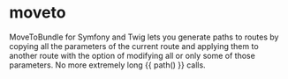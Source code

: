 # moveto
MoveToBundle for Symfony and Twig lets you generate paths to routes by copying all the parameters of the current route and applying them to another route with the option of modifying all or only some of those parameters. No more extremely long {{ path() }} calls.
